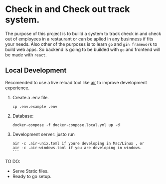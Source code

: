 # Check in and Check out track system.

The purpose of this project is to buiild a system to track check in and check out of employees in a restaurant or can be aplied in any businness if fits your needs. Also other of the purposes is to learn `go` and `gin framework` to build web apps. So backend is going to be builded with `go` and frontend will be made with `react`.

## Local Development

Recomended to use a live reload tool like [air](https://github.com/cosmtrek/air) to improve development experience.

1. Create a .env file.
   ```
   cp .env.example .env
   ```
2. Database:
   ```
   docker-compose -f docker-conpose.local.yml up -d
   ```
3. Development server: justo run

   ````
   air -c .air-unix.toml if youre developing in Mac/Linux , or
   air -c .air-windows.toml if you are developing in windows.
   ```
   ````

TO DO:

- Serve Static files.
- Ready to go setup.
